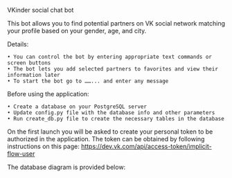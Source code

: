 VKinder social chat bot

This bot allows you to find potential partners on VK social network matching your profile based on your gender, age, and city. 

Details:

    • You can control the bot by entering appropriate text commands or screen buttons
    • The bot lets you add selected partners to favorites and view their information later
    • To start the bot go to ……... and enter any message

Before using the application:

    • Create a database on your PostgreSQL server
    • Update config.py file with the database info and other parameters
    • Run create_db.py file to create the necessary tables in the database

On the first launch you will be asked to create your personal token to be authorized in the application. The token can be obtained by following instructions on this page:
https://dev.vk.com/api/access-token/implicit-flow-user

The database diagram is provided below:


